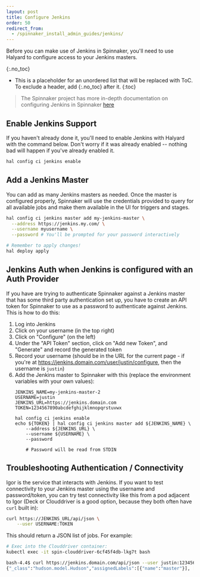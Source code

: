 ```yaml
---
layout: post
title: Configure Jenkins
order: 50
redirect_from:
  - /spinnaker_install_admin_guides/jenkins/
---
```


Before you can make use of Jenkins in Spinnaker, you'll need to use Halyard
to configure access to your Jenkins masters.

{:.no_toc}
* This is a placeholder for an unordered list that will be replaced with ToC. To exclude a header, add {:.no_toc} after it.
{:toc}

> The Spinnaker project has more in-depth documentation on configuring Jenkins
> in Spinnaker [here](https://www.spinnaker.io/setup/ci/jenkins/)

## Enable Jenkins Support

If you haven't already done it, you'll need to enable Jenkins with Halyard
with the command below.  Don't worry if it was already enabled -- nothing bad
will happen if you've already enabled it.

```bash
hal config ci jenkins enable
```

## Add a Jenkins Master

You can add as many Jenkins masters as needed.  Once the master is configured
properly, Spinnaker will use the credentials provided to query for all
available jobs and make them available in the UI for triggers and stages.

```bash
hal config ci jenkins master add my-jenkins-master \
  --address https://jenkins.my.com/ \
  --username myusername \
  --password # You'll be prompted for your password interactively

# Remember to apply changes!
hal deploy apply
```

## Jenkins Auth when Jenkins is configured with an Auth Provider
If you have are trying to authenticate Spinnaker against a Jenkins master that has some third party authentication set up, you have to create an API token for Spinnaker to use as a password to authenticate against Jenkins.  This is how to do this:

1. Log into Jenkins
2. Click on your username (in the top right)
3. Click on "Configure" (on the left)
4. Under the "API Token" section, click on "Add new Token", and "Generate" and record the generated token
5. Record your username (should be in the URL for the current page - if you're at https://jenkins.domain.com/user/justin/configure, then the username is `justin`)
6. Add the Jenkins master to Spinnaker with this (replace the environment variables with your own values):
    ```
    JENKINS_NAME=my-jenkins-master-2
    USERNAME=justin
    JENKINS_URL=https://jenkins.domain.com
    TOKEN=1234567890abcdefghijklmnopqrstuvwx

    hal config ci jenkins enable
    echo ${TOKEN} | hal config ci jenkins master add ${JENKINS_NAME} \
        --address ${JENKINS_URL} \
        --username ${USERNAME} \
        --password

        # Password will be read from STDIN
    ```

## Troubleshooting Authentication / Connectivity
Igor is the service that interacts with Jenkins.  If you want to test connectivity to your Jenkins master using the username and password/token, you can try test connectivity like this from a pod adjacent to Igor (Deck or Clouddriver is a good option, because they both often have `curl` built in):

```bash
curl https://JENKINS_URL/api/json \
    --user USERNAME:TOKEN
```

This should return a JSON list of jobs.
For example:

```bash
# Exec into the Clouddriver container:
kubectl exec -it spin-clouddriver-6cf45f4db-lkg7t bash

bash-4.4$ curl https://jenkins.domain.com/api/json --user justin:1234567890abcdefghijklmnopqrstuvwx
{"_class":"hudson.model.Hudson","assignedLabels":[{"name":"master"}], [...] }
```